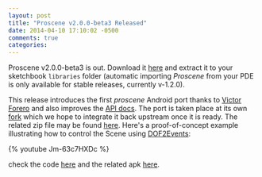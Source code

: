 ```yaml
---
layout: post
title: "Proscene v2.0.0-beta3 Released"
date: 2014-04-10 17:10:02 -0500
comments: true
categories: 
---
```


Proscene v2.0.0-beta3 is out. Download it [here](https://github.com/remixlab/proscene/releases/download/v-2.0.0-beta.3/proscene-2.0.0-beta.3.zip) 
and extract it to your sketchbook `libraries` folder (automatic importing *Proscene* from your PDE is only available for stable releases, currently v-1.2.0).

This release introduces the first *proscene* Android port thanks to [Victor Forero](https://sites.google.com/site/proscenedroi/home) and also improves
the [API docs](http://otrolado.info/prosceneApi/). The port is taken place at its own [fork](https://github.com/remixlab/proscene.droid) which
we hope to integrate it back upstream once it is ready. The related zip file may be found
[here](https://github.com/remixlab/proscene.droid/blob/master/distribution/proscene-16/download/proscene.zip). Here's a proof-of-concept example
illustrating how to control the Scene using [DOF2Events](http://otrolado.info/prosceneApi/remixlab/bias/event/DOF2Event.html):

{% youtube Jm-63c7HXDc %}

check the code [here](https://github.com/remixlab/proscene.droid/tree/master/examples/Touch2DOF) and the related apk 
[here](https://sites.google.com/site/proscenedroi/HelloProscene.apk?attredirects=0&d=1).